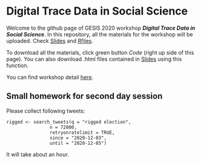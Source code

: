 # Digital Trace Data in Social Science

Welcome to the github page of GESIS 2020 workshop *__Digital Trace Data in Social Science__*. In this repository, all the materials for the workshop will be uploaded. Check [Slides](/Slides) and [Rfiles](/Rfiles).

To download all the materials, click green button *Code* (right up side of this page). You can also download .html files contained in [Slides](/Slides) using this function.

You can find workshop detail [here](https://training.gesis.org/?site=pDetails&child=full&pID=0x259133F83FC34C5398C7C816C8B043AD).


## Small homework for second day session

Please collect following tweets:

    rigged <- search_tweets(q = "rigged election",
                    n = 72000,
                    retryonratelimit = TRUE,
                    since = "2020-12-03",
                    until = "2020-12-05")


It will take about an hour.
